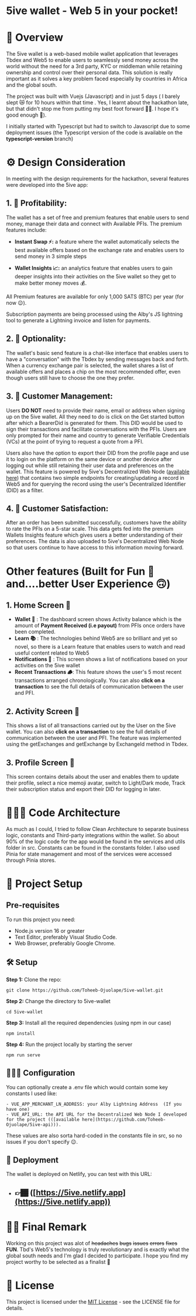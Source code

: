 # 5ive wallet - Web 5 in your pocket!

# 💸 Overview
The 5ive wallet is a web-based mobile wallet application that leverages Tbdex and Web5 to enable users to seamlessly send money across the world without the need for a 3rd party, KYC or middleman while retaining ownership and control over their personal data. This solution is really important as it solves a key problem faced especially by countries in Africa and the global south. 

The project was built with Vuejs (Javascript) and in just 5 days ( I barely slept 😿 for 10 hours within that time . Yes, I learnt about the hackathon late, but that didn't stop me from putting my best foot forward ✊🏾. I hope it's good enough 🥺). 

I initially started with Typescript but had to switch to Javascript due to some deployment issues (the Typescript version of the code is available on the **typescript-version** branch)

# ⚙️ Design Consideration
In meeting with the design requirements for the hackathon, several features were developed into the 5ive app: 

## 1. 🤑 Profitability:
The wallet has a set of free and premium features that enable users to send money, manage their data and connect with Available PFIs. The premium features include:

- **Instant Swap ⚡️:** a feature where the wallet automatically selects the best available offers based on the exchange rate and enables users to send money in 3 simple steps
  
- **Wallet Insights 📈:** an analytics feature that enables users to gain deeper insights into their activities on the 5ive wallet so they get to make better money moves 💰.

All Premium features are available for only 1,000 SATS (BTC) per year (for now 😉). 

Subscription payments are being processed using the Alby's JS lightning tool to generate a Lightning invoice and listen for payments. 

## 2. 🤔 Optionality:
The wallet's basic send feature is a chat-like interface that enables users to have a "conversation" with the Tbdex by sending messages back and forth. When a currency exchange pair is selected, the wallet shares a list of available offers and places a chip on the most recommended offer, even though users still have to choose the one they prefer. 

## 3. 👤 Customer Management:
Users **DO NOT** need to provide their name, email or address when signing up on the 5ive wallet. All they need to do is click on the Get started button after which a BearerDid is generated for them. This DID would be used to sign their transactions and facilitate conversations with the PFIs. Users are only prompted for their name and country to generate Verifiable Credentials (VCs) at the point of trying to request a quote from a PFI. 

Users also have the option to export their DID from the profile page and use it to login on the platform on the same device or another device after logging out while still retaining their user data and preferences on the wallet. This feature is powered by 5ive's Decentralized Web Node ([available here](https://github.com/Toheeb-Ojuolape/5ive-api)) that contains two simple endpoints for creating/updating a record in Web5 and for querying the record using the user's Decentralized Identifier (DID) as a filter.

## 4. 🌟 Customer Satisfaction:
After an order has been submitted successfully, customers have the ability to rate the PFIs on a 5-star scale. This data gets fed into the premium Wallets Insights feature which gives users a better understanding of their preferences. The data is also uploaded to 5ive's Decentralized Web Node so that users continue to have access to this information moving forward. 


# Other features (Built for Fun 🥳 and....better User Experience 🙃)

## 1. Home Screen 🏡
- **Wallet 🪪** : The dashboard screen shows Activity balance which is the amount of **Payment Received (i.e payout)** from PFIs once orders have been completed.
- **Learn 📚** : The technologies behind Web5 are so brilliant and yet so novel, so there is a Learn feature that enables users to watch and read useful content related to Web5
- **Notifications 🔔** : This screen shows a list of notifications based on your activities on the 5ive wallet
- **Recent Transactions 🪵**: This feature shows the user's 5 most recent transactions arranged chronologically. You can also **click on a transaction** to see the full details of communication between the user and PFI. 

## 2. Activity Screen 🥏
This shows a list of all transactions carried out by the User on the 5ive wallet. You can also **click on a transaction** to see the full details of communication between the user and PFI. The feature was implemented using the getExchanges and getExchange by ExchangeId method in Tbdex.

## 3. Profile Screen 👤
This screen contains details about the user and enables them to update their profile, select a nice memoji avatar, switch to Light/Dark mode, Track their subscription status and export their DID for logging in later. 



# 👨🏾‍💻 Code Architecture
As much as I could, I tried to follow Clean Architecture to separate business logic, constants and Third-party integrations within the wallet. So about 90% of the logic code for the app would be found in the services and utils folder in src. Constants can be found in the constants folder. I also used Pinia for state management and most of the services were accessed through Pinia stores. 

# 🚦 Project Setup

## Pre-requisites
To run this project you need:

- Node.js version 16 or greater
- Text Editor, preferably Visual Studio Code.
- Web Browser,  preferably Google Chrome.

## 🛠️ Setup
**Step 1:**  Clone the repo:
```
git clone https://github.com/Toheeb-Ojuolape/5ive-wallet.git
```
**Step 2:**  Change the directory to 5ive-wallet
```
cd 5ive-wallet
```
**Step 3:** Install all the required dependencies (using npm in our case)
```
npm install
```
**Step 4:** Run the project locally by starting the server
```
npm run serve
```
## 👨🏾‍💻 Configuration
You can optionally create a .env file which would contain some key constants I used like:

```
- VUE_APP_MERCHANT_LN_ADDRESS: your Alby Lightning Address  (If you have one)
- VUE_API_URL: the API URL for the Decentralized Web Node I developed for the project (([available here](https://github.com/Toheeb-Ojuolape/5ive-api))).
```

These values are also sorta hard-coded in the constants file in src, so no issues if you don't specify 😉.

## 🔗 Deployment
The wallet is deployed on Netlify, you can test with this URL:

- ## 👉🏾 ([https://5ive.netlify.app](https://5ive.netlify.app))


# 👋🏽 Final Remark 
Working on this project was alot of ~~headaches~~ ~~bugs~~ ~~issues~~ ~~errors~~ ~~fixes~~ **FUN**. Tbd's Web5's technology is truly revolutionary and is exactly what the global south needs and I'm glad I decided to participate. I hope you find my project worthy to be selected as a finalist 🥺

# 🪪 License
This project is licensed under the  [MIT License](https://github.com/Toheeb-Ojuolape/5ive-wallet/blob/master/LICENSE) - see the LICENSE file for details.
